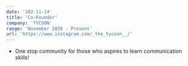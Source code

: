 ```yaml
---
date: '202-11-14'
title: 'Co-Founder'
company: 'TYCOON'
range: 'November 2020 - Present'
url: 'https://www.instagram.com/_the_tycoon__/'
---
```


- One stop community for those who aspires to learn communication skills!
